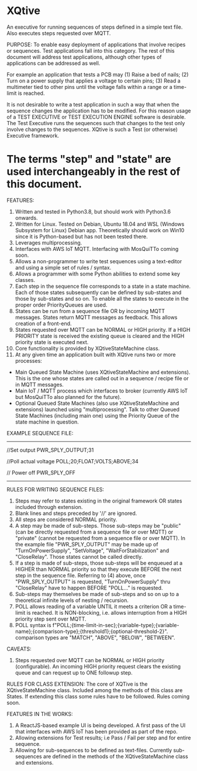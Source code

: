 # XQtive

An executive for running sequences of steps defined in a simple text file. Also executes steps requested over MQTT.

PURPOSE:
To enable easy deployment of applications that involve recipes or sequences. Test applications fall into this category. The rest of this document will address test applications, although other types of applications can be addressed as well.

For example an application that tests a PCB may
(1) Raise a bed of nails; (2) Turn on a power supply that applies a voltage to certain pins; (3) Read a multimeter tied to other pins until the voltage falls within a range or a time-limit is reached.

It is not desirable to write a test application in such a way that when the sequence changes the application has to be modified. For this reason usage of a TEST EXECUTIVE or TEST EXECUTION ENGINE software is desirable. The Test Executive runs the sequences such that changes to the test only involve changes to the sequences. XQtive is such a Test (or otherwise) Executive framework.

# The terms "step" and "state" are used interchangeably in the rest of this document.

FEATURES:

1. Written and tested in Python3.8, but should work with Python3.6 onwards.
2. Written for Linux. Tested on Debian, Ubuntu 18.04 and WSL (Windows Subsystem for Linux) Debian app. Theoretically should work on Win10 since it is Python-based but has not been tested there.
3. Leverages multiprocessing.
4. Interfaces with AWS IoT MQTT. Interfacing with MosQuiTTo coming soon.
5. Allows a non-programmer to write test sequences using a text-editor and using a simple set of rules / syntax.
6. Allows a programmer with some Python abilities to extend some key classes.
7. Each step in the sequence file corresponds to a state in a state machine. Each of those states subsequently can be defined by sub-states and those by sub-states and so on. To enable all the states to execute in the proper order PriorityQueues are used.
8. States can be run from a sequence file OR by incoming MQTT messages. States return MQTT messages as feedback. This allows creation of a front-end.
9. States requested over MQTT can be NORMAL or HIGH priority. If a HIGH PRIORITY state is received the existing queue is cleared and the HIGH priority state is executed next.
10. Core functionality is provided by XQtiveStateMachine class.
11. At any given time an application built with XQtive runs two or more processes:

- Main Queued State Machine (uses XQtiveStateMachine and extensions). This is the one whose states are called out in a sequence / recipe file or in MQTT messages.
- Main IoT / MQTT process which interfaces to broker (currently AWS IoT but MosQuiTTo also planned for the future).
- Optional Queued State Machines (also use XQtiveStateMachine and extensions) launched using "multiprocessing". Talk to other Queued State Machines (including main one) using the Priority Queue of the state machine in question.

EXAMPLE SEQUENCE FILE:

---

//Set output
PWR_SPLY_OUTPUT;31

//Poll actual voltage
POLL;20;FLOAT;VOLTS;ABOVE;34

// Power off
PWR_SPLY_OFF

---

RULES FOR WRITING SEQUENCE FILES:

1. Steps may refer to states existing in the original framework OR states included through extension.
2. Blank lines and steps preceded by '//' are ignored.
3. All steps are considered NORMAL priority.
4. A step may be made of sub-steps. Those sub-steps may be "public" (can be directly requested from a sequence file or over MQTT) or "private" (cannot be requested from a sequence file or over MQTT). In the example file "PWR_SPLY_OUTPUT" may be made up of "TurnOnPowerSupply", "SetVoltage", "WaitForStabilization" and "CloseRelay". Those states cannot be called directly.
5. If a step is made of sub-steps, those sub-steps will be enqueued at a HIGHER than NORMAL priority so that they execute BEFORE the next step in the sequence file. Referring to (4) above, once "PWR_SPLY_OUTPUT" is requested, "TurnOnPowerSupply" thru "CloseRelay" have to happen BEFORE "POLL..." is requested.
6. Sub-steps may themselves be made of sub-steps and so on up to a theoretical infinite levels of nesting / recursion.
7. POLL allows reading of a variable UNTIL it meets a criterion OR a time-limit is reached. It is NON-blocking, i.e. allows interruption from a HIGH priority step sent over MQTT.
8. POLL syntax is f"POLL;{time-limit-in-sec};{variable-type};{variable-name};{comparison-type};{threshold1};{optional-threshold-2}". comparison types are "MATCH", "ABOVE", "BELOW", "BETWEEN".

CAVEATS:

1. Steps requested over MQTT can be NORMAL or HIGH priority (configurable). An incoming HIGH priority request clears the existing queue and can request up to ONE followup step.

RULES FOR CLASS EXTENSION:
The core of XQTive is the XQtiveStateMachine class. Included among the methods of this class are States. If extending this class some rules have to be followed. Rules coming soon.

FEATURES IN THE WORKS:

1. A ReactJS-based example UI is being developed. A first pass of the UI that interfaces with AWS IoT has been provided as part of the repo.
2. Allowing extensions for Test results; i.e Pass / Fail per step and for entire sequence.
3. Allowing for sub-sequences to be defined as text-files. Currently sub-sequences are defined in the methods of the XQtiveStateMachine class and extensions.

